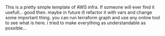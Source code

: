 This is a pretty simple template of AWS infra. If someone will ever find it usefull... good then. 
maybe in future ill refactor it with vars and change some important thing.
you can run terraform graph and use any online tool to see what is here.
i tried to make everything as understandable as possible...
